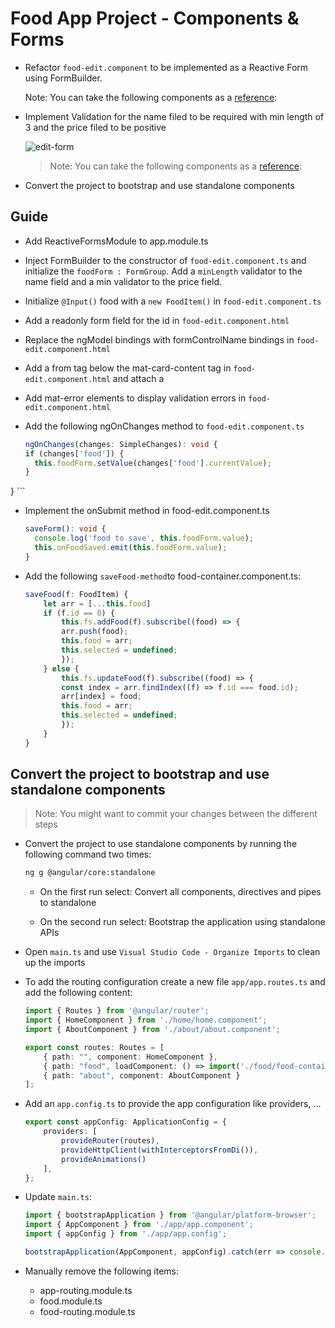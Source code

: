 # Food App Project - Components & Forms

- Refactor `food-edit.component` to be implemented as a Reactive Form using FormBuilder.

    Note: You can take the following components as a [reference](https://github.com/arambazamba/ng-adv/tree/main/demos/02-components-forms/component-forms/src/app/demos/samples/forms-builder):

- Implement Validation for the name filed to be required with min length of 3 and the price filed to be positive

    ![edit-form](_images/edit-form.png)

    > Note: You can take the following components as a [reference](https://github.com/arambazamba/ng-adv/tree/main/demos/02-components-forms/component-forms/src/app/demos/samples/validaton-intro):


- Convert the project to bootstrap and use standalone components

## Guide

-   Add ReactiveFormsModule to app.module.ts

-   Inject FormBuilder to the constructor of `food-edit.component.ts` and initialize the `foodForm : FormGroup`. Add a `minLength` validator to the name field and a min validator to the price field.

-   Initialize `@Input()` food with a `new FoodItem()` in `food-edit.component.ts`

-   Add a readonly form field for the id in `food-edit.component.html`

-   Replace the ngModel bindings with formControlName bindings in `food-edit.component.html`

-   Add a from tag below the mat-card-content tag in `food-edit.component.html` and attach a

-   Add mat-error elements to display validation errors in `food-edit.component.html`

-   Add the following ngOnChanges method to `food-edit.component.ts`

    ```typescript
    ngOnChanges(changes: SimpleChanges): void {
    if (changes['food']) {
      this.foodForm.setValue(changes['food'].currentValue);
    }
  }
    ```

-   Implement the onSubmit method in food-edit.component.ts

    ```typescript
    saveForm(): void {
      console.log('food to save', this.foodForm.value);
      this.onFoodSaved.emit(this.foodForm.value);
    }
    ```

-   Add the following `saveFood-method`to food-container.component.ts:

    ```typescript
    saveFood(f: FoodItem) {
        let arr = [...this.food]
        if (f.id == 0) {
            this.fs.addFood(f).subscribe((food) => {
            arr.push(food);
            this.food = arr;
            this.selected = undefined;
            });
        } else {
            this.fs.updateFood(f).subscribe((food) => {
            const index = arr.findIndex((f) => f.id === food.id);
            arr[index] = food;
            this.food = arr;
            this.selected = undefined;
            });
        }
    }
    ```

## Convert the project to bootstrap and use standalone components

>Note: You might want to commit your changes between the different steps

- Convert the project to use standalone components by running the following command two times:    

    ```bash
    ng g @angular/core:standalone
    ```

    - On the first run select: Convert all components, directives and pipes to standalone

    - On the second run select: Bootstrap the application using standalone APIs

- Open `main.ts` and use `Visual Studio Code - Organize Imports` to clean up the imports

- To add the routing configuration create a new file `app/app.routes.ts` and add the following content:

    ```typescript
    import { Routes } from '@angular/router';
    import { HomeComponent } from './home/home.component';
    import { AboutComponent } from './about/about.component';

    export const routes: Routes = [
        { path: "", component: HomeComponent },
        { path: "food", loadComponent: () => import('./food/food-container/food-container.component').then(m => m.FoodContainerComponent) },
        { path: "about", component: AboutComponent }
    ];
    ```

- Add an `app.config.ts` to provide the app configuration like providers, ...

    ```typescript
    export const appConfig: ApplicationConfig = {
        providers: [
            provideRouter(routes),
            provideHttpClient(withInterceptorsFromDi()),
            provideAnimations()
        ],
    };
    ```

- Update `main.ts`:

    ```typescript
    import { bootstrapApplication } from '@angular/platform-browser';
    import { AppComponent } from './app/app.component';
    import { appConfig } from './app/app.config';

    bootstrapApplication(AppComponent, appConfig).catch(err => console.error(err));
    ```

- Manually remove the following items:

    - app-routing.module.ts
    - food.module.ts
    - food-routing.module.ts    
